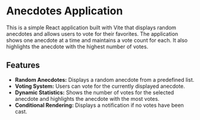 # Anecdotes Application

This is a simple React application built with Vite that displays random anecdotes and allows users to vote for their favorites. The application shows one anecdote at a time and maintains a vote count for each. It also highlights the anecdote with the highest number of votes.

## Features

- **Random Anecdotes:** Displays a random anecdote from a predefined list.
- **Voting System:** Users can vote for the currently displayed anecdote.
- **Dynamic Statistics:** Shows the number of votes for the selected anecdote and highlights the anecdote with the most votes.
- **Conditional Rendering:** Displays a notification if no votes have been cast.
